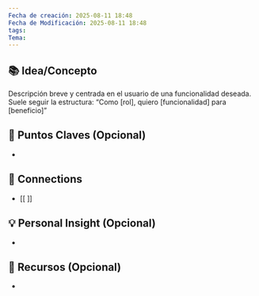 ```yaml
---
Fecha de creación: 2025-08-11 18:48
Fecha de Modificación: 2025-08-11 18:48
tags: 
Tema:
---
```



## 📚 Idea/Concepto 

Descripción breve y centrada en el usuario de una funcionalidad deseada. Suele seguir la estructura: “Como [rol], quiero [funcionalidad] para [beneficio]”
## 📌 Puntos Claves (Opcional)
- 

## 🔗 Connections
- [[ ]]

## 💡 Personal Insight (Opcional)
- 
## 🧾 Recursos (Opcional)
- 